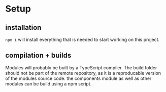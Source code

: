 # Setup

## installation
``` npm i ``` will install everything that is needed to start working on this project.

## compilation + builds
Modules will probably be built by a TypeScript compiler. The build folder should not be part of the remote repository, as it is a reproducable version of the modules source code. the components module as well as other modules can be build using a npm script.
